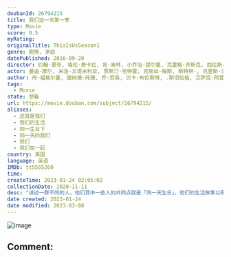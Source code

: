 ```yaml
---
doubanId: 26794215
title: 我们这一天第一季
type: Movie
score: 9.5
myRating: 
originalTitle: ThisIsUsSeason1
genre: 剧情, 家庭
datePublished: 2016-09-20
director: 约翰·里夸, 格伦·费卡拉, 肯·奥林, 小乔治·提尔曼, 克雷格·齐斯克, 西拉斯·霍华德, 莎拉·皮亚·安德森, 乌塔·布里兹维茨, 海伦·亨特, 蒂莫西·布斯菲尔德, 克里斯·科赫, 温蒂·斯坦齐勒
actor: 曼迪·摩尔, 米洛·文堤米利亚, 贾斯汀·哈特雷, 克丽丝·梅斯, 斯特林·, 克里斯·沙利文, 艾伦·锡克, 乔·胡尔特拉斯, 杰拉尔德·麦克雷尼, 凯特蕾·萨加尔, 布拉德·加内特, 詹妮特·蒙哥马利, 米拉娜·薇恩翠, 亚利桑德拉·布莱肯瑞吉, 苏珊·卡莉奇·沃森, 罗恩·彼得·琼斯, 麦肯齐·汉奇恰克, 维恩·埃维雷特, 伊丽莎白·帕金斯, 凯斯宾·迪亚门特, 伊莎贝尔·奥利弗·马库斯, 山姆·特拉梅尔, 吉米·辛普森, 厄里斯·贝克, 费丝·赫尔曼, 弗吉尼亚·库尔, 杰梅尔·纳吉亚, 汉娜·蔡勒, 洛根·施罗耶, 奈尔斯·菲奇, 帕克·贝茨, 朗尼·查维斯
author: 丹·福格尔曼, 唐纳德·托德, 乔·劳森, 贝卡·布伦斯特, .斯坦伯格, 艾萨克·阿普塔克, 伊丽莎白·伯格, 薇拉·赫伯特, 奥伦·斯奎尔, 劳拉·肯纳, 卡伊·耶贡
tags:
  - Movie
state: 想看
url: https://movie.douban.com/subject/26794215/
aliases:
  - 这就是我们
  - 我们的生活
  - 同一生日下
  - 同一天的我们
  - 我们
  - 我们在一起
country: 美国
language: 英语
IMDb: tt5555260
time: 
createTime: 2023-01-24 02:05:02
collectionDate: 2020-11-11
desc: "讲述一群不同的人，他们其中一些人的共同点就是「同一天生日」，他们的生活故事以有趣的方式交叉在一起。MandyMoore扮演Rebecca,Jack可爱的妻子也是最好的朋友。搬到匹兹堡后生了三胞胎..."
date created: 2023-01-24
date modified: 2023-03-08
---
```


![image](p2573808723.jpg)

Comment:
---

